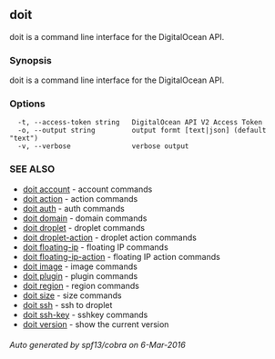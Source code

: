 ## doit

doit is a command line interface for the DigitalOcean API.

### Synopsis


doit is a command line interface for the DigitalOcean API.

### Options

```
  -t, --access-token string   DigitalOcean API V2 Access Token
  -o, --output string         output formt [text|json] (default "text")
  -v, --verbose               verbose output
```

### SEE ALSO
* [doit account](doit_account.md)	 - account commands
* [doit action](doit_action.md)	 - action commands
* [doit auth](doit_auth.md)	 - auth commands
* [doit domain](doit_domain.md)	 - domain commands
* [doit droplet](doit_droplet.md)	 - droplet commands
* [doit droplet-action](doit_droplet-action.md)	 - droplet action commands
* [doit floating-ip](doit_floating-ip.md)	 - floating IP commands
* [doit floating-ip-action](doit_floating-ip-action.md)	 - floating IP action commands
* [doit image](doit_image.md)	 - image commands
* [doit plugin](doit_plugin.md)	 - plugin commands
* [doit region](doit_region.md)	 - region commands
* [doit size](doit_size.md)	 - size commands
* [doit ssh](doit_ssh.md)	 - ssh to droplet
* [doit ssh-key](doit_ssh-key.md)	 - sshkey commands
* [doit version](doit_version.md)	 - show the current version

###### Auto generated by spf13/cobra on 6-Mar-2016
